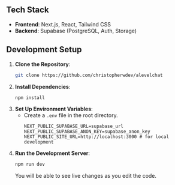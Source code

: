 ## Tech Stack
- **Frontend**: Next.js, React, Tailwind CSS
- **Backend**: Supabase (PostgreSQL, Auth, Storage)

## Development Setup

1. **Clone the Repository**:
   ```bash
   git clone https://github.com/christopherwdev/alevelchat
   ```
2. **Install Dependencies**:
   ```bash
   npm install
   ```
3. **Set Up Environment Variables**:
   - Create a `.env` file in the root directory.
     ```env
     NEXT_PUBLIC_SUPABASE_URL=supabase_url
     NEXT_PUBLIC_SUPABASE_ANON_KEY=supabase_anon_key
     NEXT_PUBLIC_SITE_URL=http://localhost:3000 # for local development
     ```
4. **Run the Development Server**:
   ```bash
   npm run dev
   ```
   You will be able to see live changes as you edit the code.

